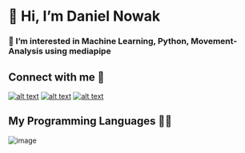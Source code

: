 # 👋 Hi, I’m Daniel Nowak

### 👀 I’m interested in Machine Learning, Python, Movement-Analysis using mediapipe

## Connect with me 🚀
[![alt text][image_linkedin]][hyperlink_linkedin]   [![alt text][image_sof]][hyperlink_sof]   [![alt text][image_rg]][hyperlink_rg]

[hyperlink_linkedin]: https://www.linkedin.com/in/daniel-nowak-124943162/
[image_linkedin]: https://img.shields.io/badge/LinkedIn-0077B5?style=for-the-badge&logo=linkedin&logoColor=white

[hyperlink_sof]: https://stackoverflow.com/users/16321574/daniel
[image_sof]: https://img.shields.io/badge/Stack_Overflow-FE7A16?style=for-the-badge&logo=stack-overflow&logoColor=white

[hyperlink_rg]: https://www.researchgate.net/profile/Daniel-Nowak-9
[image_rg]: https://img.shields.io/badge/Research_Gate-00CCBB.svg?&style=for-the-badge&logo=ResearchGate&logoColor=white


## My Programming Languages 👨‍💻
![image](https://img.shields.io/badge/Python-FFD43B?style=for-the-badge&logo=python&logoColor=blue)
